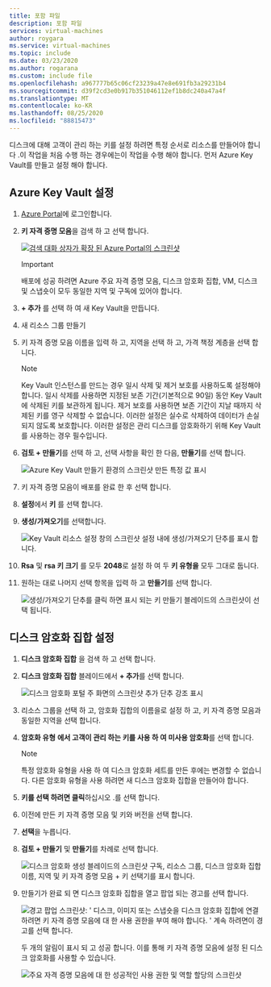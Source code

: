 ```yaml
---
title: 포함 파일
description: 포함 파일
services: virtual-machines
author: roygara
ms.service: virtual-machines
ms.topic: include
ms.date: 03/23/2020
ms.author: rogarana
ms.custom: include file
ms.openlocfilehash: a967777b65c06cf23239a47e8e691fb3a29231b4
ms.sourcegitcommit: d39f2cd3e0b917b351046112ef1b8dc240a47a4f
ms.translationtype: MT
ms.contentlocale: ko-KR
ms.lasthandoff: 08/25/2020
ms.locfileid: "88815473"
---
```

디스크에 대해 고객이 관리 하는 키를 설정 하려면 특정 순서로 리소스를 만들어야 합니다 .이 작업을 처음 수행 하는 경우에는이 작업을 수행 해야 합니다. 먼저 Azure Key Vault를 만들고 설정 해야 합니다.

## <a name="set-up-your-azure-key-vault"></a>Azure Key Vault 설정

1. [Azure Portal](https://aka.ms/diskencryptionupdates)에 로그인합니다.
1. **키 자격 증명 모음**을 검색 하 고 선택 합니다.

    [![검색 대화 상자가 확장 된 Azure Portal의 스크린샷](./media/virtual-machines-disk-encryption-portal/server-side-encryption-key-vault-portal-search.png)](./media/virtual-machines-disk-encryption-portal/sever-side-encryption-key-vault-portal-search-expanded.png#lightbox)

    > [!IMPORTANT]
    > 배포에 성공 하려면 Azure 주요 자격 증명 모음, 디스크 암호화 집합, VM, 디스크 및 스냅숏이 모두 동일한 지역 및 구독에 있어야 합니다.

1. **+ 추가** 를 선택 하 여 새 Key Vault을 만듭니다.
1. 새 리소스 그룹 만들기
1. 키 자격 증명 모음 이름을 입력 하 고, 지역을 선택 하 고, 가격 책정 계층을 선택 합니다.

    > [!NOTE]
    > Key Vault 인스턴스를 만드는 경우 일시 삭제 및 제거 보호를 사용하도록 설정해야 합니다. 일시 삭제를 사용하면 지정된 보존 기간(기본적으로 90일) 동안 Key Vault에 삭제된 키를 보관하게 됩니다. 제거 보호를 사용하면 보존 기간이 지날 때까지 삭제된 키를 영구 삭제할 수 없습니다. 이러한 설정은 실수로 삭제하여 데이터가 손실되지 않도록 보호합니다. 이러한 설정은 관리 디스크를 암호화하기 위해 Key Vault를 사용하는 경우 필수입니다.

1. **검토 + 만들기**를 선택 하 고, 선택 사항을 확인 한 다음, **만들기**를 선택 합니다.

    ![Azure Key Vault 만들기 환경의 스크린샷 만든 특정 값 표시](./media/virtual-machines-disk-encryption-portal/server-side-encryption-create-a-key-vault.png)

1. 키 자격 증명 모음이 배포를 완료 한 후 선택 합니다.
1. **설정**에서 **키** 를 선택 합니다.
1. **생성/가져오기**를 선택합니다.

    ![Key Vault 리소스 설정 창의 스크린샷 설정 내에 생성/가져오기 단추를 표시 합니다.](./media/virtual-machines-disk-encryption-portal/sever-side-encryption-key-vault-generate-settings.png)

1. **Rsa** 및 **rsa 키 크기** 를 모두 **2048**로 설정 하 여 두 **키 유형을** 모두 그대로 둡니다.
1. 원하는 대로 나머지 선택 항목을 입력 하 고 **만들기**를 선택 합니다.

    ![생성/가져오기 단추를 클릭 하면 표시 되는 키 만들기 블레이드의 스크린샷이 선택 됩니다.](./media/virtual-machines-disk-encryption-portal/server-side-encryption-create-a-key-generate.png)

## <a name="set-up-your-disk-encryption-set"></a>디스크 암호화 집합 설정

1. **디스크 암호화 집합** 을 검색 하 고 선택 합니다.
1. **디스크 암호화 집합** 블레이드에서 **+ 추가**를 선택 합니다.

    ![디스크 암호화 포털 주 화면의 스크린샷 추가 단추 강조 표시](./media/virtual-machines-disk-encryption-portal/sever-side-encryption-create-disk-encryption-set.png)

1. 리소스 그룹을 선택 하 고, 암호화 집합의 이름을로 설정 하 고, 키 자격 증명 모음과 동일한 지역을 선택 합니다.
1. **암호화 유형** **에서 고객이 관리 하는 키를 사용 하 여 미사용 암호화**를 선택 합니다.

    > [!NOTE]
    > 특정 암호화 유형을 사용 하 여 디스크 암호화 세트를 만든 후에는 변경할 수 없습니다. 다른 암호화 유형을 사용 하려면 새 디스크 암호화 집합을 만들어야 합니다.

1. **키를 선택 하려면 클릭**하십시오 .를 선택 합니다.
1. 이전에 만든 키 자격 증명 모음 및 키와 버전을 선택 합니다.
1. **선택**을 누릅니다.
1. **검토 + 만들기** 및 **만들기**를 차례로 선택 합니다.

    ![디스크 암호화 생성 블레이드의 스크린샷 구독, 리소스 그룹, 디스크 암호화 집합 이름, 지역 및 키 자격 증명 모음 + 키 선택기를 표시 합니다.](./media/virtual-machines-disk-encryption-portal/server-side-encryption-disk-set-blade.png)

1. 만들기가 완료 되 면 디스크 암호화 집합을 열고 팝업 되는 경고를 선택 합니다.

    ![경고 팝업 스크린샷: ' 디스크, 이미지 또는 스냅숏을 디스크 암호화 집합에 연결 하려면 키 자격 증명 모음에 대 한 사용 권한을 부여 해야 합니다. ' 계속 하려면이 경고를 선택 합니다.](./media/virtual-machines-disk-encryption-portal/server-side-encryption-disk-encryption-set-alert-fix.png)

    두 개의 알림이 표시 되 고 성공 합니다. 이를 통해 키 자격 증명 모음에 설정 된 디스크 암호화를 사용할 수 있습니다.

    ![주요 자격 증명 모음에 대 한 성공적인 사용 권한 및 역할 할당의 스크린샷](./media/virtual-machines-disk-encryption-portal/disk-encryption-notification-success.png)